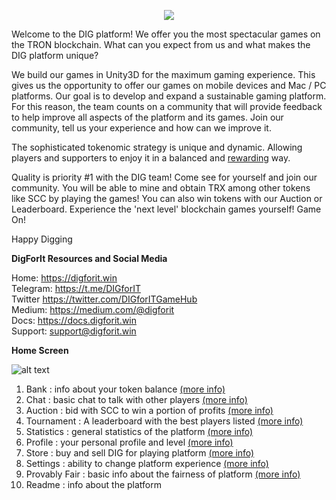 <p align="center">
  <img src="../_media/logo.png">
</p>

Welcome to the DIG platform! We offer you the most spectacular games on the TRON blockchain.
What can you expect from us and what makes the DIG platform unique?
 
We build our games in Unity3D for the maximum gaming experience. This gives us the opportunity to offer our games on mobile devices and Mac / PC platforms.
Our goal is to develop and expand a sustainable gaming platform. For this reason, the team counts on a community that will provide feedback to help improve all aspects of the platform and its games. Join our community,  tell us your experience and how can we improve it.
 
The sophisticated tokenomic strategy is unique and dynamic. Allowing players and supporters to enjoy it in a balanced and <a href="https://medium.com/@digforit/scc-buy-back-and-burn-2b578932589f" target="_blank">rewarding</a> way.
 
Quality is priority #1 with the DIG team! Come see for yourself and join our community. You will be able to mine and obtain TRX among other tokens like SCC by playing the games! You can also win tokens with our Auction or Leaderboard. Experience the 'next level' blockchain games yourself! Game On!
 
Happy Digging
 
 
**DigForIt Resources and Social Media**
 
Home: https://digforit.win<br>
Telegram: https://t.me/DIGforIT<br>
Twitter https://twitter.com/DIGforITGameHub<br>
Medium: https://medium.com/@digforit<br>
Docs: https://docs.digforit.win<br>
Support: support@digforit.win<br>
 
  
**Home Screen**

![alt text](../_media/homescreen-nr.png "homescreen")

1. Bank : info about your token balance [(more info)](./bank.md "bank")
2. Chat : basic chat to talk with other players [(more info)](./chat.md "chat")
3. Auction : bid with SCC to win a portion of profits [(more info)](./auction.md "auction")
4. Tournament : A leaderboard with the best players listed [(more info)](./tournament.md "tournament")
5. Statistics : general statistics of the platform [(more info)](./statistics.md "statistics")
6. Profile : your personal profile and level [(more info)](./profile.md "profile")
7. Store : buy and sell DIG for playing platform [(more info)](./store.md "store")
8. Settings : ability to change platform experience [(more info)](./settings.md "settings")  
9. Provably Fair : basic info about the fairness of platform [(more info)](./provably.md "provably")
10. Readme : info about the platform

